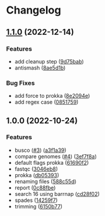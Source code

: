 # Changelog

## [1.1.0](https://www.github.com/currocam/IlluminaSnakemake/compare/v1.0.0...v1.1.0) (2022-12-14)


### Features

* add cleanup step ([9d75bab](https://www.github.com/currocam/IlluminaSnakemake/commit/9d75babd428f26051f442585612d97c0f76460c4))
* antismash ([8ae5d1b](https://www.github.com/currocam/IlluminaSnakemake/commit/8ae5d1bfd076ef3d89b4a5c4f8bb77edcc6273da))


### Bug Fixes

* add force to prokka ([8e2094e](https://www.github.com/currocam/IlluminaSnakemake/commit/8e2094ea93f81e458f05c71dc8da5f1e3a02dae7))
* add regex case ([0851759](https://www.github.com/currocam/IlluminaSnakemake/commit/0851759ab5c11ac616e09de7be013645077d9d1f))

## 1.0.0 (2022-10-24)


### Features

* busco ([#3](https://www.github.com/currocam/IlluminaSnakemake/issues/3)) ([a3f1a39](https://www.github.com/currocam/IlluminaSnakemake/commit/a3f1a39622ad54fe796eaf036ab6e6ebe0718589))
* compare genomes ([#4](https://www.github.com/currocam/IlluminaSnakemake/issues/4)) ([3ef7f8a](https://www.github.com/currocam/IlluminaSnakemake/commit/3ef7f8a9655ede171e12628693768168463cc24a))
* default flags prokka ([61690f2](https://www.github.com/currocam/IlluminaSnakemake/commit/61690f24df77076c7b62e08fd9d4b24a9dc8a792))
* fastqc ([3046eb8](https://www.github.com/currocam/IlluminaSnakemake/commit/3046eb81044ec218b2ff67f2c1ebf6d1474bde82))
* prokka ([db05393](https://www.github.com/currocam/IlluminaSnakemake/commit/db05393987cb3c7654a3ab6028ea13865847e7cd))
* renaming files ([588c55d](https://www.github.com/currocam/IlluminaSnakemake/commit/588c55d8a553fbc18efcdd5442762e78cf96c21e))
* report ([0c88fbe](https://www.github.com/currocam/IlluminaSnakemake/commit/0c88fbe2541cc8a32713b7d7d1a1ba7702090344))
* search 16 using barrnap ([cd28f02](https://www.github.com/currocam/IlluminaSnakemake/commit/cd28f0299caaebab5050dc9cf1d9d2be2880dc63))
* spades ([14259f7](https://www.github.com/currocam/IlluminaSnakemake/commit/14259f76e4379f71ac064fc9e07c33d597f12eb2))
* trimming ([6150b77](https://www.github.com/currocam/IlluminaSnakemake/commit/6150b7717649c6075fa85e51261576c1bb580bff))
